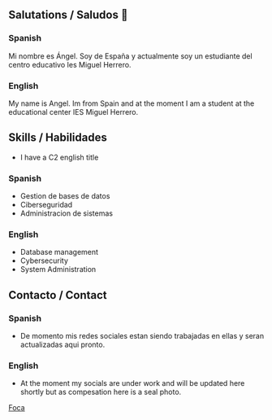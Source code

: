 ## Salutations / Saludos 👋

### Spanish

Mi nombre es Ángel. Soy de España y actualmente soy un estudiante del centro educativo Ies Miguel Herrero.


### English

My name is Angel. Im from Spain and at the moment I am a student at the educational center IES Miguel Herrero.


## Skills / Habilidades
 * I have a C2 english title 

### Spanish

* Gestion de bases de datos 
* Ciberseguridad 
* Administracion de sistemas

### English

* Database management 
* Cybersecurity
* System Administration

## Contacto / Contact 

### Spanish

* De momento mis redes sociales estan siendo trabajadas en ellas y seran actualizadas aqui pronto.

### English

* At the moment my socials are under work and will be updated here shortly but as compesation here is a seal photo.

[Foca](https://github.com/HerreraAngel/HerreraAngel/blob/main/IMGS/cypj7m8k07bz.jpg?raw=true "foca")


